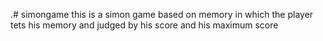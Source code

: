 .# simongame
this is  a simon game based on memory in which the player tets his memory and judged by his score and his maximum score 

